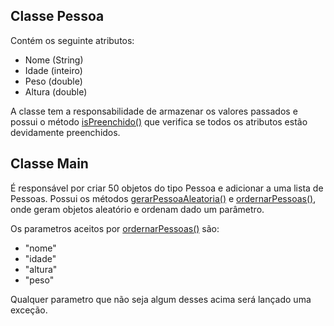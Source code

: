## Classe Pessoa

Contém os seguinte atributos:

- Nome (String)
- Idade (inteiro)
- Peso (double)
- Altura (double)

A classe tem a responsabilidade de armazenar os valores passados e possui o método [isPreenchido()](#) que verifica se todos os atributos estão devidamente preenchidos.

## Classe Main

É responsável por criar 50 objetos do tipo Pessoa e adicionar a uma lista de Pessoas.
Possui os métodos [gerarPessoaAleatoria()](#) e [ordernarPessoas()](#), onde geram objetos aleatório e ordenam dado um parâmetro.

Os parametros aceitos por [ordernarPessoas()](#) são:

- "nome"
- "idade"
- "altura"
- "peso"

Qualquer parametro que não seja algum desses acima será lançado uma exceção.

